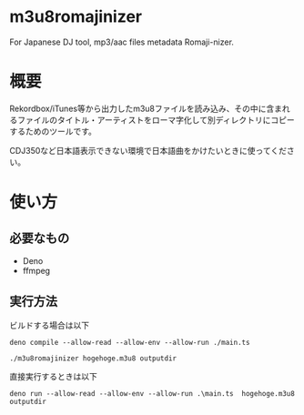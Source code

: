 # m3u8romajinizer
For Japanese DJ tool, mp3/aac files metadata Romaji-nizer.

# 概要

Rekordbox/iTunes等から出力したm3u8ファイルを読み込み、その中に含まれるファイルのタイトル・アーティストをローマ字化して別ディレクトリにコピーするためのツールです。

CDJ350など日本語表示できない環境で日本語曲をかけたいときに使ってください。

# 使い方

## 必要なもの

* Deno
* ffmpeg

## 実行方法

ビルドする場合は以下
```
deno compile --allow-read --allow-env --allow-run ./main.ts

./m3u8romajinizer hogehoge.m3u8 outputdir
```

直接実行するときは以下
```
deno run --allow-read --allow-env --allow-run .\main.ts  hogehoge.m3u8 outputdir
```
